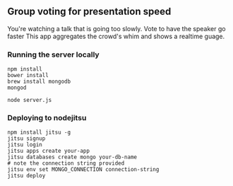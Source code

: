 ## Group voting for presentation speed

You're watching a talk that is going too slowly. Vote to have the
speaker go faster This app aggregates the crowd's whim and shows a
realtime guage.

### Running the server locally

    npm install
    bower install
    brew install mongodb
    mongod

    node server.js

### Deploying to nodejitsu

    npm install jitsu -g
    jitsu signup
    jitsu login
    jitsu apps create your-app
    jitsu databases create mongo your-db-name
    # note the connection string provided
    jitsu env set MONGO_CONNECTION connection-string
    jitsu deploy

